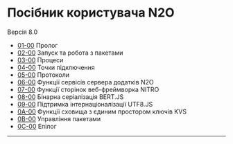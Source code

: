 # Посібник користувача N2O

Версія 8.0

* [01-00](https://github.com/synrc/n2o.dev/blob/master/books/n2o/md/01.PROLOGUE.md) Пролог
* [02-00](https://github.com/synrc/n2o.dev/blob/master/books/n2o/md/02.SETUP.md) Запуск та робота з пакетами
* [03-00](https://github.com/synrc/n2o.dev/blob/master/books/n2o/md/03.PROCESSES.md) Процеси
* [04-00](https://github.com/synrc/n2o.dev/blob/master/books/n2o/md/04.ENDPOINTS.md) Точки підключення
* [05-00](https://github.com/synrc/n2o.dev/blob/master/books/n2o/md/05.PROTOCOLS.md) Протоколи
* [06-00](https://github.com/synrc/n2o.dev/blob/master/books/n2o/md/06.N2O.md) Функції сервісів сервера додатків N2O
* [07-00](https://github.com/synrc/n2o.dev/blob/master/books/n2o/md/07.NITRO.md) Функції сторінок веб-фреймворка NITRO
* [08-00]() Бінарна серіалізація BERT.JS
* [09-00]() Підтримка інтернаціоналізації UTF8.JS
* [0A-00]() Функції сховища з єдиним простором ключів KVS
* [0B-00]() Управління пакетами
* [0C-00]() Епілог

<hr>